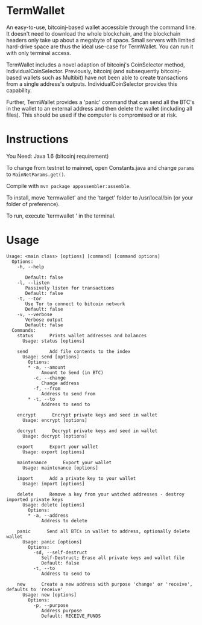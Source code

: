 TermWallet
==========

An easy-to-use, bitcoinj-based wallet accessible through the command line.  It doesn't need to download the whole blockchain, and the blockchain headers only take up about a megabyte of space.  Small servers with limited hard-drive space are thus the ideal use-case for TermWallet.  You can run it with only terminal access.

TermWallet includes a novel adaption of bitcoinj's CoinSelector method, IndividualCoinSelector.  Previously, bitcoinj (and subsequently bitcoinj-based wallets such as Multibit) have not been able to create transactions from a single address's outputs.  IndividualCoinSelector provides this capability. 

Further, TermWallet provides a 'panic' command that can send all the BTC's in the wallet to an external address and then delete the wallet (including all files). This should be used if the computer is compromised or at risk.

Instructions
============

You Need:
Java 1.6 (bitcoinj requirement)

To change from testnet to mainnet, open Constants.java and change `params` to `MainNetParams.get()`.

Compile with `mvn package appassembler:assemble`.

To install, move 'termwallet' and the 'target' folder to /usr/local/bin (or your folder of preference).

To run, execute 'termwallet <command>' in the terminal.


Usage
========
```
Usage: <main class> [options] [command] [command options]
  Options:
    -h, --help
       
       Default: false
    -l, --listen
       Passively listen for transactions
       Default: false
    -t, --tor
       Use Tor to connect to bitcoin network
       Default: false
    -v, --verbose
       Verbose output
       Default: false
  Commands:
    status      Prints wallet addresses and balances
      Usage: status [options]

    send        Add file contents to the index
      Usage: send [options]
        Options:
        * -a, --amount
             Amount to Send (in BTC)
          -c, --change
             Change address
          -f, --from
             Address to send from
        * -t, --to
             Address to send to

    encrypt      Encrypt private keys and seed in wallet
      Usage: encrypt [options]

    decrypt      Decrypt private keys and seed in wallet
      Usage: decrypt [options]

    export      Export your wallet
      Usage: export [options]

    maintenance      Export your wallet
      Usage: maintenance [options]

    import      Add a private key to your wallet
      Usage: import [options]

    delete      Remove a key from your watched addresses - destroy imported private keys
      Usage: delete [options]
        Options:
        * -a, --address
             Address to delete

    panic      Send all BTCs in wallet to address, optionally delete wallet
      Usage: panic [options]
        Options:
          -sd, --self-destruct
             Self-Destruct; Erase all private keys and wallet file
             Default: false
          -t, --to
             Address to send to

    new      Create a new address with purpose 'change' or 'receive', defaults to 'receive'
      Usage: new [options]
        Options:
          -p, --purpose
             Address purpose
             Default: RECEIVE_FUNDS
```
